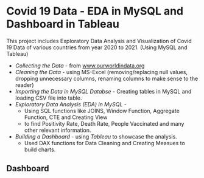 # Covid 19 Data - EDA in MySQL and Dashboard in Tableau

This project includes Exploratory Data Analysis and Visualization of Covid 19 Data of various countries from year 2020 to 2021. (Using MySQL and Tableau)

- *Collecting the Data* - from www.ourworldindata.org
- *Cleaning the Data* - using MS-Excel (removing/replacing null values, dropping unnecessary columns, renaming columns to make sense to the reader)
- *Importing the Data in MySQL Databse* - Creating tables in MySQL and loading CSV file into table.
- *Exploratory Data Analysis (EDA) in MySQL* - 
    - Using SQL functions like JOINS, Window Function, Aggregate Function, CTE and Creating View
    - to find Positivity Rate, Death Rate, People Vaccinated and many other relevant information.
- *Building a Dashboard* - using *Tableau* to showcase the analysis.
    - Used DAX functions for Data Cleaning and Creating Measues to build charts.

## Dashboard
